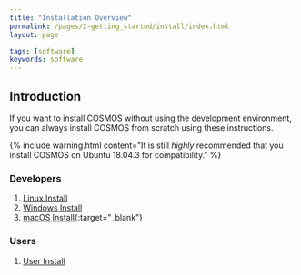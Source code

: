 ```yaml
---
title: "Installation Overview"
permalink: /pages/2-getting_started/install/index.html
layout: page

tags: [software]
keywords: software
---
```


## Introduction

If you want to install COSMOS without using the development environment, you can always install COSMOS from scratch using these instructions.

{% include warning.html content="It is still _highly_ recommended that you install COSMOS on Ubuntu 18.04.3 for compatibility." %}


### Developers
1. [Linux Install]({{site.baseurl}}/pages/2-getting_started/install/ubuntu-install.html)
2. [Windows Install]({{site.baseurl}}/pages/2-getting_started/install/ubuntu-install.html)
3. [macOS Install](https://docs.google.com/document/d/146mBWBmxkAu0qBdSlCSer1nqVvOLBn_B-VzkcwpjhEU){:target="_blank"}

### Users
1. [User Install]({{site.baseurl}}/pages/2-getting_started/install/user-install.html)

